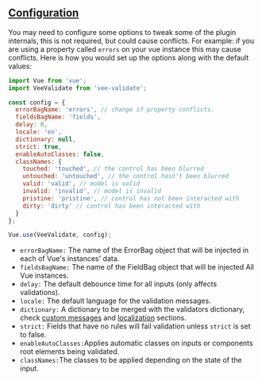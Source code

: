 ## [Configuration](#configuration)

You may need to configure some options to tweak some of the plugin internals, this is not required, but could cause conflicts. For example: if you are using a property called `errors` on your vue instance this may cause conflicts. Here is how you would set up the options along with the default values:

```js
import Vue from 'vue';
import VeeValidate from 'vee-validate';

const config = {
  errorBagName: 'errors', // change if property conflicts.
  fieldsBagName: 'fields', 
  delay: 0, 
  locale: 'en', 
  dictionary: null, 
  strict: true, 
  enableAutoClasses: false, 
  classNames: {
    touched: 'touched', // the control has been blurred
    untouched: 'untouched', // the control hasn't been blurred
    valid: 'valid', // model is valid
    invalid: 'invalid', // model is invalid
    pristine: 'pristine', // control has not been interacted with
    dirty: 'dirty' // control has been interacted with
  }
};

Vue.use(VeeValidate, config);
```

- `errorBagName:` The name of the ErrorBag object that will be injected in each of Vue's instances' data.
- `fieldsBagName:` The name of the FieldBag object that will be injected All Vue instances.
- `delay:` The default debounce time for all inputs (only affects validations).
- `locale:` The default language for the validation messages.
- `dictionary:` A dictionary to be merged with the validators dictionary, check [custom messages](rules.html#custom-messages) and [localization](localization.html) sections.
- `strict:` Fields that have no rules will fail validation unless `strict` is set to false.
- `enableAutoClasses:`Applies automatic classes on inputs or components root elements being validated.
- `classNames:`The classes to be applied depending on the state of the input.